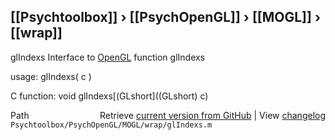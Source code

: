 ## [[Psychtoolbox]] &#8250; [[PsychOpenGL]] &#8250; [[MOGL]] &#8250; [[wrap]]

glIndexs  Interface to [OpenGL](OpenGL) function glIndexs  
  
usage:  glIndexs( c )  
  
C function:  void glIndexs[(GLshort]((GLshort) c)  




<div class="code_header" style="text-align:right;">
  <span style="float:left;">Path&nbsp;&nbsp;</span> <span class="counter">Retrieve <a href=
  "https://raw.github.com/Psychtoolbox-3/Psychtoolbox-3/beta/Psychtoolbox/PsychOpenGL/MOGL/wrap/glIndexs.m">current version from GitHub</a> | View <a href=
  "https://github.com/Psychtoolbox-3/Psychtoolbox-3/commits/beta/Psychtoolbox/PsychOpenGL/MOGL/wrap/glIndexs.m">changelog</a></span>
</div>
<div class="code">
  <code>Psychtoolbox/PsychOpenGL/MOGL/wrap/glIndexs.m</code>
</div>

